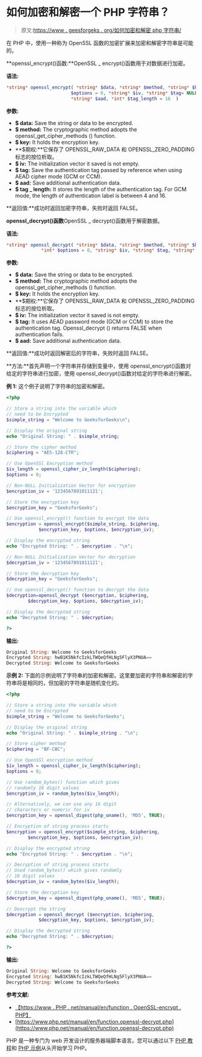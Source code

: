 # 如何加密和解密一个 PHP 字符串？

> 原文:[https://www . geesforgeks . org/如何加密和解密 php 字符串/](https://www.geeksforgeeks.org/how-to-encrypt-and-decrypt-a-php-string/)

在 PHP 中，使用一种称为 OpenSSL 函数的加密扩展来加密和解密字符串是可能的。

**openssl_encrypt()函数:**OpenSSL _ encrypt()函数用于对数据进行加密。

**语法:**

```php
*string* openssl_encrypt( *string* $data, *string* $method, *string* $key,
                        $options = 0, *string* $iv, *string* $tag= NULL,
                        *string* $aad, *int* $tag_length = 16  )

```

**参数:**

*   **$ data:** Save the string or data to be encrypted.
*   **$ method:** The cryptographic method adopts the openssl_get_cipher_methods () function.
*   **$ key:** It holds the encryption key.
*   **$期权:**它保存了 OPENSSL_RAW_DATA 和 OPENSSL_ZERO_PADDING 标志的按位析取。
*   **$ iv:** The initialization vector it saved is not empty.
*   **$ tag:** Save the authentication tag passed by reference when using AEAD cipher mode (GCM or CCM).
*   **$ aad:** Save additional authentication data.
*   **$ tag _ length:** It stores the length of the authentication tag. For GCM mode, the length of authentication label is between 4 and 16.

**返回值:**成功时返回加密字符串，失败时返回 FALSE。

**openssl_decrypt()函数**OpenSSL _ decrypt()函数用于解密数据。

**语法:**

```php
*string* openssl_decrypt( *string* $data, *string* $method, *string* $key,
             *int* $options = 0, *string* $iv, *string* $tag, *string* $aad)

```

**参数:**

*   **$ data:** Save the string or data to be encrypted.
*   **$ method:** The cryptographic method adopts the openssl_get_cipher_methods () function.
*   **$ key:** It holds the encryption key.
*   **$期权:**它保存了 OPENSSL_RAW_DATA 和 OPENSSL_ZERO_PADDING 标志的按位析取。
*   **$ iv:** The initialization vector it saved is not empty.
*   **$ tag:** It uses AEAD password mode (GCM or CCM) to store the authentication tag. Openssl_decrypt () returns FALSE when authentication fails.
*   **$ aad:** Save additional authentication data.

**返回值:**成功时返回解密后的字符串，失败时返回 FALSE。

**方法:**首先声明一个字符串并存储到变量中，使用 openssl_encrypt()函数对给定的字符串进行加密，使用 openssl_decrypt()函数对给定的字符串进行解密。

**例 1:** 这个例子说明了字符串的加密和解密。

```php
<?php

// Store a string into the variable which
// need to be Encrypted
$simple_string = "Welcome to GeeksforGeeks\n";

// Display the original string
echo "Original String: " . $simple_string;

// Store the cipher method
$ciphering = "AES-128-CTR";

// Use OpenSSl Encryption method
$iv_length = openssl_cipher_iv_length($ciphering);
$options = 0;

// Non-NULL Initialization Vector for encryption
$encryption_iv = '1234567891011121';

// Store the encryption key
$encryption_key = "GeeksforGeeks";

// Use openssl_encrypt() function to encrypt the data
$encryption = openssl_encrypt($simple_string, $ciphering,
            $encryption_key, $options, $encryption_iv);

// Display the encrypted string
echo "Encrypted String: " . $encryption . "\n";

// Non-NULL Initialization Vector for decryption
$decryption_iv = '1234567891011121';

// Store the decryption key
$decryption_key = "GeeksforGeeks";

// Use openssl_decrypt() function to decrypt the data
$decryption=openssl_decrypt ($encryption, $ciphering, 
        $decryption_key, $options, $decryption_iv);

// Display the decrypted string
echo "Decrypted String: " . $decryption;

?>
```

**输出:**

```php
Original String: Welcome to GeeksforGeeks
Encrypted String: hwB1K5NkfcIzkLTWQeQfHLNg5FlyX3PNUA==
Decrypted String: Welcome to GeeksforGeeks

```

**示例 2:** 下面的示例说明了字符串的加密和解密。这里要加密的字符串和解密的字符串将是相同的，但加密的字符串是随机变化的。

```php
<?php

// Store a string into the variable which
// need to be Encrypted
$simple_string = "Welcome to GeeksforGeeks";

// Display the original string
echo "Original String: " . $simple_string . "\n";

// Store cipher method
$ciphering = "BF-CBC";

// Use OpenSSl encryption method
$iv_length = openssl_cipher_iv_length($ciphering);
$options = 0;

// Use random_bytes() function which gives
// randomly 16 digit values
$encryption_iv = random_bytes($iv_length);

// Alternatively, we can use any 16 digit
// characters or numeric for iv
$encryption_key = openssl_digest(php_uname(), 'MD5', TRUE);

// Encryption of string process starts
$encryption = openssl_encrypt($simple_string, $ciphering,
        $encryption_key, $options, $encryption_iv);

// Display the encrypted string
echo "Encrypted String: " . $encryption . "\n";

// Decryption of string process starts
// Used random_bytes() which gives randomly
// 16 digit values
$decryption_iv = random_bytes($iv_length);

// Store the decryption key
$decryption_key = openssl_digest(php_uname(), 'MD5', TRUE);

// Descrypt the string
$decryption = openssl_decrypt ($encryption, $ciphering,
            $decryption_key, $options, $encryption_iv);

// Display the decrypted string
echo "Decrypted String: " . $decryption;

?>
```

**输出:**

```php
Original String: Welcome to GeeksforGeeks
Encrypted String: hwB1K5NkfcIzkLTWQeQfHLNg5FlyX3PNUA==
Decrypted String: Welcome to GeeksforGeeks

```

**参考文献:**

*   [【https://www . PHP . net/manual/en/function . OpenSSL-encrypt . PHP】](https://www.php.net/manual/en/function.openssl-encrypt.php)
*   [https://www.php.net/manual/en/function.openssl-decrypt.php](https://www.php.net/manual/en/function.openssl-decrypt.php)

PHP 是一种专门为 web 开发设计的服务器端脚本语言。您可以通过以下 [PHP 教程](https://www.geeksforgeeks.org/php-tutorials/)和 [PHP 示例](https://www.geeksforgeeks.org/php-examples/)从头开始学习 PHP。